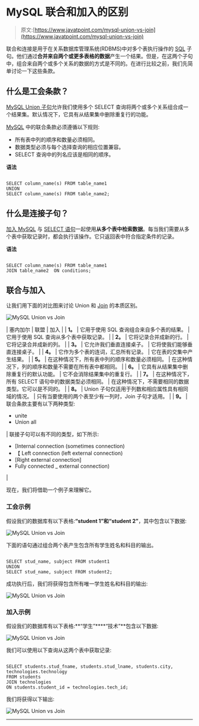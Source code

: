 # MySQL 联合和加入的区别

> 原文:[https://www.javatpoint.com/mysql-union-vs-join](https://www.javatpoint.com/mysql-union-vs-join)

联合和连接是用于在关系数据库管理系统(RDBMS)中对多个表执行操作的 [SQL](https://www.javatpoint.com/sql-tutorial) 子句。他们通过**合并来自两个或更多表格的数据**产生一个结果。但是，在这两个子句中，组合来自两个或多个关系的数据的方式是不同的。在进行比较之前，我们先简单讨论一下这些条款。

## 什么是工会条款？

[MySQL Union 子句](https://www.javatpoint.com/mysql-union)允许我们使用多个 SELECT 查询将两个或多个关系组合成一个结果集。默认情况下，它具有从结果集中删除重复行的功能。

[MySQL](https://www.javatpoint.com/mysql-tutorial) 中的联合条款必须遵循以下规则:

*   所有表中列的顺序和数量必须相同。
*   数据类型必须与每个选择查询的相应位置兼容。
*   SELECT 查询中的列名应该是相同的顺序。

**语法**

```

SELECT column_name(s) FROM table_name1  
UNION  
SELECT column_name(s) FROM table_name2;

```

## 什么是连接子句？

[加入 MySQL](https://www.javatpoint.com/mysql-inner-join) 与 [SELECT 语句](https://www.javatpoint.com/mysql-select)一起使用**从多个表中检索数据**。每当我们需要从多个表中获取记录时，都会执行该操作。它只返回表中符合指定条件的记录。

**语法**

```

SELECT column_name(s) FROM table_name1   
JOIN table_name2  ON conditions;

```

## 联合与加入

让我们用下面的对比图来讨论 Union 和 [Join](https://www.javatpoint.com/mysql-join) 的本质区别。

![MySQL Union vs Join](../Images/e90640920fa2d48aa0d2704971144f47.png)

| 塞内加尔 | 联盟 | 加入 |
| **1。** | 它用于使用 SQL 查询组合来自多个表的结果。 | 它用于使用 SQL 查询从多个表中获取记录。 |
| **2。** | 它将记录合并成新的行。 | 它将记录合并成新的列。 |
| **3。** | 它允许我们垂直连接桌子。 | 它将使我们能够垂直连接桌子。 |
| **4。** | 它作为多个表的连词，汇总所有记录。 | 它在表的交集中产生结果。 |
| **5。** | 在这种情况下，所有表中列的顺序和数量必须相同。 | 在这种情况下，列的顺序和数量不需要在所有表中都相同。 |
| **6。** | 它具有从结果集中删除重复行的默认功能。 | 它不会消除结果集中的重复行。 |
| **7。** | 在这种情况下，所有 SELECT 语句中的数据类型必须相同。 | 在这种情况下，不需要相同的数据类型。它可以是不同的。 |
| **8。** | Union 子句仅适用于列数和相应属性具有相同域的情况。 | 只有当要使用的两个表至少有一列时，Join 子句才适用。 |
| **9。** | 联合条款主要有以下两种类型:

*   unite
*   Union all

 | 联接子句可以有不同的类型，如下所示:

*   [Internal connection (sometimes connection)
*   【 Left connection (left external connection)
*   [Right external connection]
*   Fully connected _ external connection)

 |

现在，我们将借助一个例子来理解它。

### 工会示例

假设我们的数据库有以下表格:**“student 1”**和**“student 2”**，其中包含以下数据:

![MySQL Union vs Join](../Images/719f2c8380315a2951cb5c3b41abc773.png)

下面的语句通过组合两个表产生包含所有学生姓名和科目的输出。

```

SELECT stud_name, subject FROM student1  
UNION  
SELECT stud_name, subject FROM student2;  

```

成功执行后，我们将获得包含所有唯一学生姓名和科目的输出:

![MySQL Union vs Join](../Images/dd57bdb015ddb254626844a6d917757a.png)

### 加入示例

假设我们的数据库有以下表格:**“学生”****“技术”**包含以下数据:

![MySQL Union vs Join](../Images/69943c674285e4b04dcd81af39e188cc.png)

我们可以使用以下查询从这两个表中获取记录:

```

SELECT students.stud_fname, students.stud_lname, students.city, technologies.technology    
FROM students   
JOIN technologies    
ON students.student_id = technologies.tech_id;

```

我们将获得以下输出:

![MySQL Union vs Join](../Images/beca642f42b6e52404fcbe2f02997610.png)

* * *